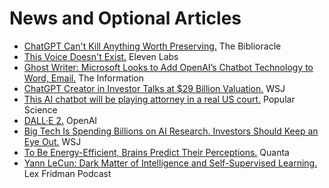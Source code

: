 # News and Optional Articles

- [ChatGPT Can't Kill Anything Worth Preserving.](https://biblioracle.substack.com/p/chatgpt-cant-kill-anything-worth) The Biblioracle
- [This Voice Doesn't Exist.](https://blog.elevenlabs.io/enter-the-new-year-with-a-bang/) Eleven Labs
- [Ghost Writer: Microsoft Looks to Add OpenAI’s Chatbot Technology to Word, Email.](https://www.theinformation.com/articles/ghost-writer-microsoft-looks-to-add-openais-chatbot-technology-to-word-email) The Information
- [ChatGPT Creator in Investor Talks at $29 Billion Valuation.](https://www.wsj.com/articles/chatgpt-creator-openai-is-in-talks-for-tender-offer-that-would-value-it-at-29-billion-11672949279) WSJ
- [This AI chatbot will be playing attorney in a real US court.](https://www.popsci.com/technology/ai-chatbot-lawyer-donotpay/) Popular Science
- [DALL·E 2.](https://openai.com/dall-e-2/) OpenAI
- [Big Tech Is Spending Billions on AI Research. Investors Should Keep an Eye Out.](https://www.wsj.com/articles/big-tech-is-spending-billions-on-ai-research-investors-should-keep-an-eye-out-11646740800) WSJ
- [To Be Energy-Efficient, Brains Predict Their Perceptions.](https://www.quantamagazine.org/to-be-energy-efficient-brains-predict-their-perceptions-20211115/) Quanta
- [Yann LeCun: Dark Matter of Intelligence and Self-Supervised Learning.](https://www.youtube.com/watch?v=SGzMElJ11Cc) Lex Fridman Podcast
